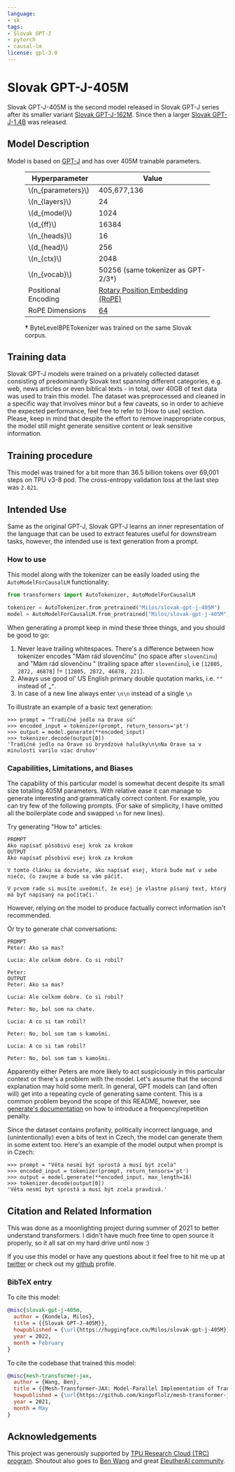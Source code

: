 ```yaml
---
language:
- sk
tags:
- Slovak GPT-J
- pytorch
- causal-lm
license: gpl-3.0
---
```


# Slovak GPT-J-405M
Slovak GPT-J-405M is the second model released in Slovak GPT-J series after its smaller variant [Slovak GPT-J-162M](https://huggingface.co/Milos/slovak-gpt-j-162M). Since then a larger [Slovak GPT-J-1.4B](https://huggingface.co/Milos/slovak-gpt-j-1.4B) was released.
## Model Description
Model is based on [GPT-J](https://github.com/kingoflolz/mesh-transformer-jax/) and has over 405M trainable parameters.

<figure>

| Hyperparameter       | Value                                                                                                                                  |
|----------------------|----------------------------------------------------------------------------------------------------------------------------------------|
| \\(n_{parameters}\\) | 405,677,136                                                                                                                            |
| \\(n_{layers}\\)     | 24                                                                                                                                     |
| \\(d_{model}\\)      | 1024                                                                                                                                   |
| \\(d_{ff}\\)         | 16384                                                                                                                                  |
| \\(n_{heads}\\)      | 16                                                                                                                                     |
| \\(d_{head}\\)       | 256                                                                                                                                    |
| \\(n_{ctx}\\)        | 2048                                                                                                                                   |
| \\(n_{vocab}\\)      | 50256 (same tokenizer as GPT-2/3&dagger;)                                                                                              |
| Positional Encoding  | [Rotary Position Embedding (RoPE)](https://arxiv.org/abs/2104.09864)                                                                   |
| RoPE Dimensions      | [64](https://github.com/kingoflolz/mesh-transformer-jax/blob/f2aa66e0925de6593dcbb70e72399b97b4130482/mesh_transformer/layers.py#L223) |

<p><strong>&dagger;</strong> ByteLevelBPETokenizer was trained on the same Slovak corpus.</p></figure>

## Training data

Slovak GPT-J models were trained on a privately collected dataset consisting of predominantly Slovak text spanning different categories, e.g. web, news articles or even biblical texts - in total, over 40GB of text data was used to train this model.
The dataset was preprocessed and cleaned in a specific way that involves minor but a few caveats, so in order to achieve the expected performance, feel free to refer to [How to use] section. Please, keep in mind that despite the effort to remove inappropriate corpus, the model still might generate sensitive content or leak sensitive information.

## Training procedure

This model was trained for a bit more than 36.5 billion tokens over 69,001 steps on TPU v3-8 pod. The cross-entropy validation loss at the last step was `2.821`.

## Intended Use

Same as the original GPT-J, Slovak GPT-J learns an inner representation of the language that can be used to extract features useful for downstream tasks, however, the intended use is text generation from a prompt.

### How to use

This model along with the tokenizer can be easily loaded using the `AutoModelForCausalLM` functionality:

```python
from transformers import AutoTokenizer, AutoModelForCausalLM

tokenizer = AutoTokenizer.from_pretrained("Milos/slovak-gpt-j-405M")
model = AutoModelForCausalLM.from_pretrained("Milos/slovak-gpt-j-405M")
```

When generating a prompt keep in mind these three things, and you should be good to go:
1. Never leave trailing whitespaces. There's a difference between how tokenizer encodes "Mám rád slovenčinu" (no space after `slovenčinu`) and "Mám rád slovenčinu " (trailing space after `slovenčinu`), i.e `[12805, 2872, 46878]` != `[12805, 2872, 46878, 221]`.
2. Always use good ol' US English primary double quotation marks, i.e. `""` instead of `„“`.
3. In case of a new line always enter `\n\n` instead of a single `\n`

To illustrate an example of a basic text generation:
```
>>> prompt = "Tradičné jedlo na Orave sú"
>>> encoded_input = tokenizer(prompt, return_tensors='pt')
>>> output = model.generate(**encoded_input)
>>> tokenizer.decode(output[0])
'Tradičné jedlo na Orave sú bryndzové halušky\n\nNa Orave sa v minulosti varilo viac druhov'
```

### Capabilities, Limitations, and Biases

The capability of this particular model is somewhat decent despite its small size totalling 405M parameters. With relative ease it can manage to generate interesting and grammatically correct content.
For example, you can try few of the following prompts. (For sake of simplicity, I have omitted all the boilerplate code and swapped `\n` for new lines).

Try generating "How to" articles:
```
PROMPT
Ako napísať pôsobivú esej krok za krokom
OUTPUT
Ako napísať pôsobivú esej krok za krokom

V tomto článku sa dozviete, ako napísať esej, ktorá bude mať v sebe niečo, čo zaujme a bude sa vám páčiť.

V prvom rade si musíte uvedomiť, že esej je vlastne písaný text, ktorý má byť napísaný na počítači.'
```
However, relying on the model to produce factually correct information isn't recommended.

Or try to generate chat conversations:
```
PROMPT
Peter: Ako sa mas?

Lucia: Ale celkom dobre. Co si robil?

Peter:
OUTPUT
Peter: Ako sa mas?

Lucia: Ale celkom dobre. Co si robil?

Peter: No, bol som na chate.

Lucia: A co si tam robil?

Peter: No, bol som tam s kamošmi.

Lucia: A co si tam robil?

Peter: No, bol som tam s kamošmi.
```
Apparently either Peters are more likely to act suspiciously in this particular context or there's a problem with the model. Let's assume that the second explanation may hold some merit. In general, GPT models can (and often will) get into a repeating cycle of generating same content. This is a common problem beyond the scope of this README, however, see [generate's documentation](https://huggingface.co/docs/transformers/master/en/main_classes/model#transformers.generation_utils.GenerationMixin.generate) on how to introduce a frequency/repetition penalty. 

Since the dataset contains profanity, politically incorrect language, and (unintentionally) even a bits of text in Czech, the model can generate them in some extent too. Here's an example of the model output when prompt is in Czech:
```
>>> prompt = "Věta nesmí být sprostá a musí být zcela"
>>> encoded_input = tokenizer(prompt, return_tensors='pt')
>>> output = model.generate(**encoded_input, max_length=16)
>>> tokenizer.decode(output[0])
'Věta nesmí být sprostá a musí být zcela pravdivá.'
```

## Citation and Related Information

This was done as a moonlighting project during summer of 2021 to better understand transformers. I didn't have much free time to open source it properly, so it all sat on my hard drive until now :)

If you use this model or have any questions about it feel free to hit me up at [twitter](https://twitter.com/miloskondela) or check out my [github](https://github.com/kondela) profile.

### BibTeX entry
To cite this model:
```bibtex
@misc{slovak-gpt-j-405m,
  author = {Kondela, Milos},
  title = {{Slovak GPT-J-405M}},
  howpublished = {\url{https://huggingface.co/Milos/slovak-gpt-j-405M}},
  year = 2022,
  month = February
}
```

To cite the codebase that trained this model:
```bibtex
@misc{mesh-transformer-jax,
  author = {Wang, Ben},
  title = {{Mesh-Transformer-JAX: Model-Parallel Implementation of Transformer Language Model with JAX}},
  howpublished = {\url{https://github.com/kingoflolz/mesh-transformer-jax}},
  year = 2021,
  month = May
}
```

## Acknowledgements
This project was generously supported by [TPU Research Cloud (TRC) program](https://sites.research.google/trc/about/). Shoutout also goes to [Ben Wang](https://github.com/kingoflolz) and great [EleutherAI community](https://www.eleuther.ai/).